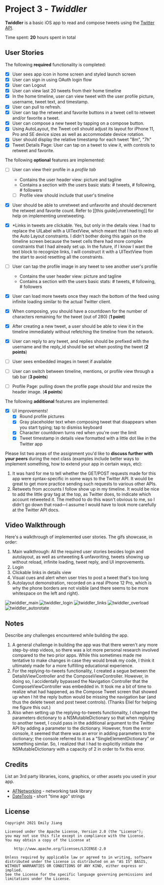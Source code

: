 # Project 3 - *Twiddler*

**Twiddler** is a basic iOS app to read and compose tweets using the [Twitter API](https://apps.twitter.com/).

Time spent: **20** hours spent in total

## User Stories

The following **required** functionality is completed:

- [x] User sees app icon in home screen and styled launch screen
- [x] User can sign in using OAuth login flow
- [x] User can Logout
- [x] User can view last 20 tweets from their home timeline
- [x] In the home timeline, user can view tweet with the user profile picture, username, tweet text, and timestamp.
- [x] User can pull to refresh.
- [x] User can tap the retweet and favorite buttons in a tweet cell to retweet and/or favorite a tweet.
- [x] User can compose a new tweet by tapping on a compose button.
- [x] Using AutoLayout, the Tweet cell should adjust its layout for iPhone 11, Pro and SE device sizes as well as accommodate device rotation.
- [x] User should display the relative timestamp for each tweet "8m", "7h"
- [x] Tweet Details Page: User can tap on a tweet to view it, with controls to retweet and favorite.

The following **optional** features are implemented:

- [ ] User can view their profile in a *profile tab*
  - Contains the user header view: picture and tagline
  - Contains a section with the users basic stats: # tweets, # following, # followers
  - [ ] Profile view should include that user's timeline
- [x] User should be able to unretweet and unfavorite and should decrement the retweet and favorite count. Refer to [[this guide|unretweeting]] for help on implementing unretweeting.
- [x] \*Links in tweets are clickable. Yes, but only in the details view. I had to replace the UILabel with a UITextView, which meant that I had to redo all the Auto Layout constraints. I didn't bother doing this again on the timeline screen because the tweet cells there had more complex constraints that I had already set up. In the future, if I know I want the text block to recognize links, I will construct it with a UITextView from the start to avoid resetting all the constraints.
- [ ] User can tap the profile image in any tweet to see another user's profile
  - Contains the user header view: picture and tagline
  - Contains a section with the users basic stats: # tweets, # following, # followers
- [x] User can load more tweets once they reach the bottom of the feed using infinite loading similar to the actual Twitter client. 
- [x] When composing, you should have a countdown for the number of characters remaining for the tweet (out of 280) (**1 point**)
- [x] After creating a new tweet, a user should be able to view it in the timeline immediately without refetching the timeline from the network.
- [x] User can reply to any tweet, and replies should be prefixed with the username and the reply_id should be set when posting the tweet (**2 points**)
- [ ] User sees embedded images in tweet if available
- [ ] User can switch between timeline, mentions, or profile view through a tab bar (**3 points**)
- [ ] Profile Page: pulling down the profile page should blur and resize the header image. (**4 points**)


The following **additional** features are implemented:

- [x] UI improvements! 
  - [x] Round profile pictures
  - [x] Gray placeholder text when composing tweet that disappears when you start typing; tap to dismiss keyboard
  - [x] Character countdown turns red when you're over the limit
  - [x] Tweet timestamp in details view formatted with a little dot like in the Twitter app

Please list two areas of the assignment you'd like to **discuss further with your peers** during the next class (examples include better ways to implement something, how to extend your app in certain ways, etc):

1. It was hard for me to tell whether the GET/POST requests made for this app were syntax-specific in some ways to the Twitter API. It would be great to get more practice sending such requests to various other APIs.
2. Retweets from accounts I follow show up in my timeline. It would be nice to add the little gray tag at the top, as Twitter does, to indicate which account retweeted it. The method to do this wasn't obvious to me, so I didn't go down that road—I assume I would have to look more carefully at the Twitter API docs.

## Video Walkthrough

Here's a walkthrough of implemented user stories. The gifs showcase, in order:
1. Main walkthrough: All the required user stories besides login and autolayout, as well as untweeting & unfavoriting, tweets showing up without reload, infinite loading, tweet reply, and UI improvements.
2. Login
3. Clickable links in details view
4. Visual cues and alert when user tries to post a tweet that's too long
5. Autolayout demonstration, recorded on a real iPhone 12 Pro, which is why the phone borders are not visible (and there seems to be more whitespace on the left and right).

![twiddler_main](https://user-images.githubusercontent.com/43052066/124192858-f7f4df00-da93-11eb-93ca-4345c5abf075.gif)
![twiddler_login](https://user-images.githubusercontent.com/43052066/124192866-faefcf80-da93-11eb-8de8-6c046580ff39.gif)
![twiddler_links](https://user-images.githubusercontent.com/43052066/124192877-fe835680-da93-11eb-8713-838aadb9c482.gif)
![twiddler_overload](https://user-images.githubusercontent.com/43052066/124192882-004d1a00-da94-11eb-878c-cb480dc9b09b.gif)
![twiddler_autorotate](https://user-images.githubusercontent.com/43052066/124193956-b7966080-da95-11eb-8116-933121cd5585.gif)

## Notes

Describe any challenges encountered while building the app.
1. A general challenge in building the app was that there weren't any more step-by-step videos, so there was a lot more personal research involved compared to the two prior apps. While this sometimes made me tentative to make changes in case they would break my code, I think it ultimately made for a more fulfilling educational experience.
2. For the replying-to-tweets functionality, I created a segue between the DetailsViewController and the ComposeViewController. However, in doing so, I accidentally bypassed the Navigation Controller that the ComposeViewController was embedded in. It took me a bit of time to realize what had happened, as the Compose Tweet screen that showed up when I hit the reply button would be missing the navigation bar (and thus the delete tweet and post tweet controls). (Thanks Eliel for helping me figure this out.)
3. Also when setting up the replying-to-tweets functionality, I changed the parameters dictionary to a NSMutableDictionary so that when replying to another tweet, I could pass in the additional argument to the Twitter API by adding a parameter to the dictionary. However, from the error console, it seemed that there was an error in adding parameters to the dictionary; the console referred to it as a "SingleElementDictionary" or something similar. So, I realized that I had to explicitly initiate the NSMutableDictionary with a capacity of 2 in order to fix this error.

## Credits

List an 3rd party libraries, icons, graphics, or other assets you used in your app.

- [AFNetworking](https://github.com/AFNetworking/AFNetworking) - networking task library
- [DateTools](https://github.com/MatthewYork/DateTools) - short "time ago" strings

## License

    Copyright 2021 Emily Jiang

    Licensed under the Apache License, Version 2.0 (the "License");
    you may not use this file except in compliance with the License.
    You may obtain a copy of the License at

        http://www.apache.org/licenses/LICENSE-2.0

    Unless required by applicable law or agreed to in writing, software
    distributed under the License is distributed on an "AS IS" BASIS,
    WITHOUT WARRANTIES OR CONDITIONS OF ANY KIND, either express or implied.
    See the License for the specific language governing permissions and
    limitations under the License.
